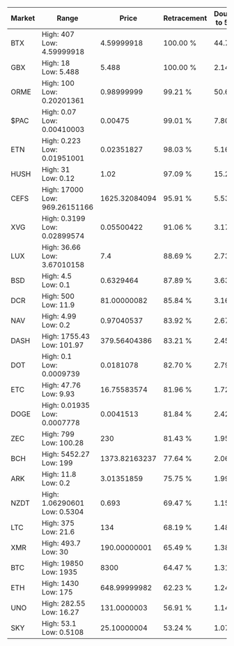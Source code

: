 | Market | Range | Price| Retracement | Doubles to 50% |
| --- | --- | --- | --- | --- |
| BTX | High: 407<br />Low: 4.59999918 | 4.59999918 | 100.00 % | 44.74 |
| GBX | High: 18<br />Low: 5.488 | 5.488 | 100.00 % | 2.14 |
| ORME | High: 100<br />Low: 0.20201361 | 0.98999999 | 99.21 % | 50.61 |
| $PAC | High: 0.07<br />Low: 0.00410003 | 0.00475 | 99.01 % | 7.80 |
| ETN | High: 0.223<br />Low: 0.01951001 | 0.02351827 | 98.03 % | 5.16 |
| HUSH | High: 31<br />Low: 0.12 | 1.02 | 97.09 % | 15.25 |
| CEFS | High: 17000<br />Low: 969.26151166 | 1625.32084094 | 95.91 % | 5.53 |
| XVG | High: 0.3199<br />Low: 0.02899574 | 0.05500422 | 91.06 % | 3.17 |
| LUX | High: 36.66<br />Low: 3.67010158 | 7.4 | 88.69 % | 2.73 |
| BSD | High: 4.5<br />Low: 0.1 | 0.6329464 | 87.89 % | 3.63 |
| DCR | High: 500<br />Low: 11.9 | 81.00000082 | 85.84 % | 3.16 |
| NAV | High: 4.99<br />Low: 0.2 | 0.97040537 | 83.92 % | 2.67 |
| DASH | High: 1755.43<br />Low: 101.97 | 379.56404386 | 83.21 % | 2.45 |
| DOT | High: 0.1<br />Low: 0.0009739 | 0.0181078 | 82.70 % | 2.79 |
| ETC | High: 47.76<br />Low: 9.93 | 16.75583574 | 81.96 % | 1.72 |
| DOGE | High: 0.01935<br />Low: 0.0007778 | 0.0041513 | 81.84 % | 2.42 |
| ZEC | High: 799<br />Low: 100.28 | 230 | 81.43 % | 1.95 |
| BCH | High: 5452.27<br />Low: 199 | 1373.82163237 | 77.64 % | 2.06 |
| ARK | High: 11.8<br />Low: 0.2 | 3.01351859 | 75.75 % | 1.99 |
| NZDT | High: 1.06290601<br />Low: 0.5304 | 0.693 | 69.47 % | 1.15 |
| LTC | High: 375<br />Low: 21.6 | 134 | 68.19 % | 1.48 |
| XMR | High: 493.7<br />Low: 30 | 190.00000001 | 65.49 % | 1.38 |
| BTC | High: 19850<br />Low: 1935 | 8300 | 64.47 % | 1.31 |
| ETH | High: 1430<br />Low: 175 | 648.99999982 | 62.23 % | 1.24 |
| UNO | High: 282.55<br />Low: 16.27 | 131.0000003 | 56.91 % | 1.14 |
| SKY | High: 53.1<br />Low: 0.5108 | 25.10000004 | 53.24 % | 1.07 |
